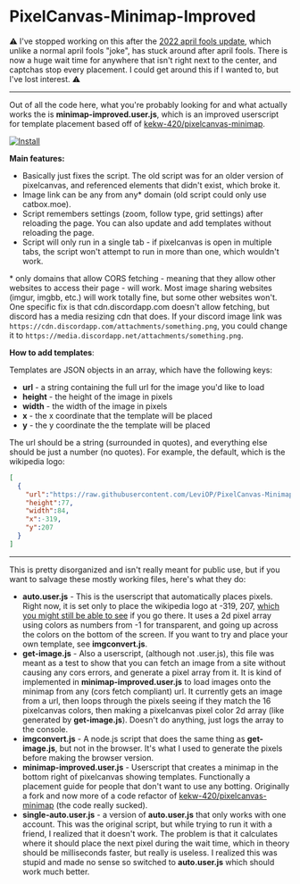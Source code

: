 # PixelCanvas-Minimap-Improved
⚠️ I've stopped working on this after the [2022 april fools update](https://blog.pixelcanvas.io/new-changes/), which unlike a normal april fools "joke", has stuck around after april fools. There is now a huge wait time for anywhere that isn't right next to the center, and captchas stop every placement. I could get around this if I wanted to, but I've lost interest. ⚠️

----

Out of all the code here, what you're probably looking for and what actually works the is **minimap-improved.user.js**, which is an improved userscript for template placement based off of [kekw-420/pixelcanvas-minimap](https://github.com/kekw-420/pixelcanvas-minimap). 

[![Install](https://raw.github.com/jerone/UserScripts/master/_resources/Install-button.png)](https://github.com/LeviOP/PixelCanvas-Minimap-Improved/raw/main/minimap-improved.user.js)

**Main features:**
- Basically just fixes the script. The old script was for an older version of pixelcanvas, and referenced elements that didn't exist, which broke it. 
- Image link can be any from any* domain (old script could only use catbox.moe).
- Script remembers settings (zoom, follow type, grid settings) after reloading the page. You can also update and add templates without reloading the page.
- Script will only run in a single tab - if pixelcanvas is open in multiple tabs, the script won't attempt to run in more than one, which wouldn't work.

\* only domains that allow CORS fetching - meaning that they allow other websites to access their page - will work. Most image sharing websites (imgur, imgbb, etc.) will work totally fine, but some other websites won't.  One specific fix is that cdn.discordapp.com doesn't allow fetching, but discord has a media resizing cdn that does. If your discord image link was `https://cdn.discordapp.com/attachments/something.png`, you could change it to `https://media.discordapp.net/attachments/something.png`.

**How to add templates**:

Templates are JSON objects in an array, which have the following keys:
- **url** - a string containing the full url for the image you'd like to load
- **height** - the height of the image in pixels
- **width** - the width of the image in pixels
- **x** - the x coordinate that the template will be placed
- **y** - the y coordinate the the template will be placed

The url should be a string (surrounded in quotes), and everything else should be just a number (no quotes). For example, the default, which is the wikipedia logo:
```json
[
  {
    "url":"https://raw.githubusercontent.com/LeviOP/PixelCanvas-Minimap-Improved/main/wikipedia-logo-transparent.png",
    "height":77,
    "width":84,
    "x":-319,
    "y":207
  }
]
```

----

This is pretty disorganized and isn't really meant for public use, but if you want to salvage these mostly working files, here's what they do:

 - **auto.user.js** - This is the userscript that automatically places pixels. Right now, it is set only to place the wikipedia logo at -319, 207, [which you might still be able to see](https://pixelcanvas.io/@-265,246) if you go there. It uses a 2d pixel array using colors as numbers from -1 for transparent, and going up across the colors on the bottom of the screen. If you want to try and place your own template, see **imgconvert.js**. 
 - **get-image.js** - Also a userscript, (although not .user.js), this file was meant as a test to show that you can fetch an image from a site without causing any cors errors, and generate a pixel array from it. It is kind of implemented in **minimap-improved.user.js** to load images onto the minimap from any (cors fetch compliant) url. It currently gets an image from a url, then loops through the pixels seeing if they match the 16 pixelcanvas colors, then making a pixelcanvas pixel color 2d array (like generated by **get-image.js**). Doesn't do anything, just logs the array to the console. 
 - **imgconvert.js** - A node.js script that does the same thing as **get-image.js**, but not in the browser. It's what I used to generate the pixels before making the browser version. 
 - **minimap-improved.user.js** - Userscript that creates a minimap in the bottom right of pixelcanvas showing templates. Functionally a placement guide for people that don't want to use any botting. Originally a fork and now more of a code refactor of [kekw-420/pixelcanvas-minimap](https://github.com/kekw-420/pixelcanvas-minimap)  (the code really sucked).
 - **single-auto.user.js** - a version of **auto.user.js** that only works with one account. This was the original script, but while trying to run it with a friend, I realized that it doesn't work. The problem is that it calculates where it should place the next pixel during the wait time, which in theory should be milliseconds faster, but really is useless. I realized this was stupid and made no sense so switched to **auto.user.js** which should work much better. 
